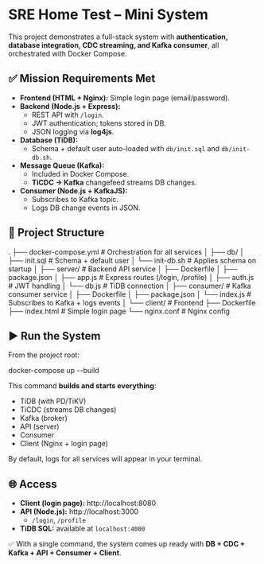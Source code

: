# SRE Home Test – Mini System

This project demonstrates a full-stack system with **authentication, database integration, CDC streaming, and Kafka consumer**, all orchestrated with Docker Compose.

## ✅ Mission Requirements Met
- **Frontend (HTML + Nginx):** Simple login page (email/password).
- **Backend (Node.js + Express):**
  - REST API with `/login`.
  - JWT authentication; tokens stored in DB.
  - JSON logging via **log4js**.
- **Database (TiDB):**
  - Schema + default user auto-loaded with `db/init.sql` and `db/init-db.sh`.
- **Message Queue (Kafka):**
  - Included in Docker Compose.
  - **TiCDC → Kafka** changefeed streams DB changes.
- **Consumer (Node.js + KafkaJS):**
  - Subscribes to Kafka topic.
  - Logs DB change events in JSON.

## 📂 Project Structure
.
├── docker-compose.yml             # Orchestration for all services
│
├── db/
│   ├── init.sql                   # Schema + default user
│   └── init-db.sh                 # Applies schema on startup
│
├── server/                        # Backend API service
│   ├── Dockerfile
│   ├── package.json
│   ├── app.js                     # Express routes (/login, /profile)
│   ├── auth.js                    # JWT handling
│   └── db.js                      # TiDB connection
│
├── consumer/                      # Kafka consumer service
│   ├── Dockerfile
│   ├── package.json
│   └── index.js                   # Subscribes to Kafka + logs events
│
└── client/                        # Frontend
    ├── Dockerfile
    ├── index.html                 # Simple login page
    └── nginx.conf                 # Nginx config

## ▶️ Run the System
From the project root:

docker-compose up --build

This command **builds and starts everything**:
- TiDB (with PD/TiKV)
- TiCDC (streams DB changes)
- Kafka (broker)
- API (server)
- Consumer
- Client (Nginx + login page)

By default, logs for all services will appear in your terminal.

## 🌐 Access
- **Client (login page):** http://localhost:8080
- **API (Node.js):** http://localhost:3000
  - `/login`, `/profile`
- **TiDB SQL:** available at `localhost:4000`

✅ With a single command, the system comes up ready with **DB + CDC + Kafka + API + Consumer + Client**.
